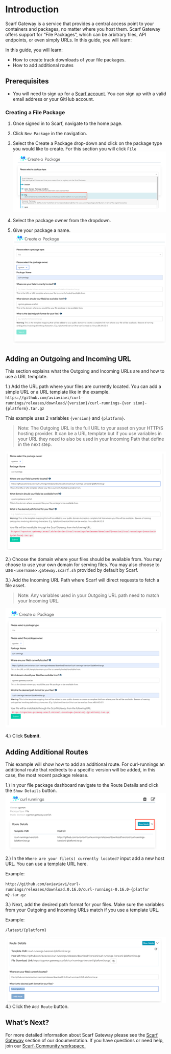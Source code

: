 # Introduction

Scarf Gateway is a service that provides a central access point to your containers and packages, no matter where you host them. Scarf Gateway offers support for “File Packages”, which can be arbitrary files, API endpoints, or even simply URLs. In this guide, you will learn:

In this guide, you will learn:

- How to create track downloads of your file packages.
- How to add additional routes


## Prerequisites

- You will need to sign up for a [Scarf account](https://scarf.sh/signup).
  You can sign up with a valid email address or your GitHub account.

### Creating a File Package
1. Once signed in to Scarf, navigate to the home page. 

2. Click `New Package` in the navigation.

3. Select the Create a Package drop-down and click on the package type you would like to create. For this section you will click `File`
 ![Create a package](assets/pics/qs-file-packages/create.png)

4. Select the package owner from the dropdown.

5. Give your package a name.
![Name your package](assets/pics/qs-file-packages/package_name.png)

## Adding an Outgoing and Incoming URL
This section explains what the Outgoing and Incoming URLs are and how to use a URL template.

1.) Add the URL path where your files are currently located. You can add a simple URL or a URL template like in the example. `https://github.com/aviaviavi/curl-runnings/releases/download/{version}/curl-runnings-{ver sion}-{platform}.tar.gz`

This example uses 2 variables `{version}` and `{platform}`.

> Note: The Outgoing URL is the full URL to your asset on your HTTP/S hosting provider. It can be a URL template but if you use variables in your URL they need to also be used in your Incoming Path that define in the next step.

![path where files are located](assets/pics/qs-file-packages/path_location.png)

2.) Choose the domain where your files should be available from. You may choose to use your own domain for serving files. You may also choose to use `<username>.gateway.scarf.sh` provided by default by Scarf.

3.) Add the Incoming URL Path where Scarf will direct requests to fetch a file asset.
> Note: Any variables used in your Outgoing URL path need to match your Incoming URL.

![Add the Incoming URL Path](assets/pics/qs-file-packages/incoming_url.png)

4.) Click **Submit**.

## Adding Additional Routes
This example will show how to add an additional route. For curl-runnings an additional route that redirects to a specific version will be added, in this case, the most recent package release.

1.) In your file package dashboard navigate to the Route Details and click the `Show Details` button.
![Click the Show Detials button](assets/pics/qs-file-packages/show_details.png)

2.) In the `Where are your file(s) currently located?` input add a new host URL. You can use a template URL here.

Example:

`http://github.com/aviaviavi/curl-runnings/releases/download.0.16.0/curl-runnings-0.16.0-{platfor m}.tar.gz`

3.) Next, add the desired path format for your files. Make sure the variables from your Outgoing and Incoming URLs match if you use a template URL.

Example: 

`/latest/{platform}`

![Add desired path format](assets/pics/qs-file-packages/desired_path.png)
4.) Click the `Add Route` button.

## What’s Next?

For more detailed information about Scarf Gateway please see the [Scarf Gateway](https://docs.scarf.sh/gateway/) section of our documentation.
If you have questions or need help, join our [Scarf-Community workspace.](https://tinyurl.com/scarf-community-slack)